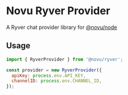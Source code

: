 # Novu Ryver Provider

A Ryver chat provider library for [@novu/node](https://github.com/novuhq/novu)

## Usage

````javascript
import { RyverProvider } from '@novu/ryver';

const provider = new RyverProvider({
  apiKey: process.env.API_KEY,
  channelID: process.env.CHANNEL_ID,
});
````
